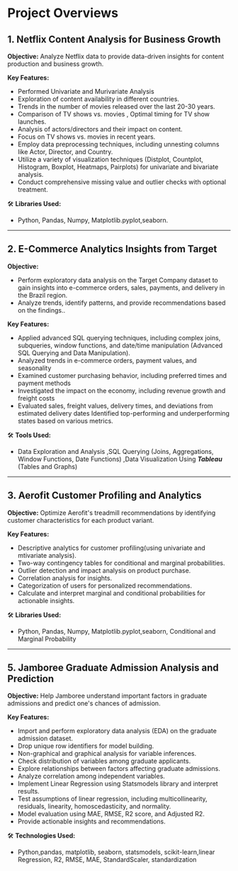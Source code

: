 # Project Overviews



## 1. Netflix Content Analysis for Business Growth

**Objective:** Analyze Netflix data to provide data-driven insights for content production and business growth.

**Key Features:** 
- Performed Univariate and Murivariate Analysis
- Exploration of content availability in different countries.
- Trends in the number of movies released over the last 20-30 years.
- Comparison of TV shows vs. movies , Optimal timing for TV show launches.
- Analysis of actors/directors and their impact on content.
- Focus on TV shows vs. movies in recent years.
- Employ data preprocessing techniques, including unnesting columns like Actor, Director, and Country.
- Utilize a variety of visualization techniques (Distplot, Countplot, Histogram, Boxplot, Heatmaps, Pairplots) for univariate and bivariate analysis.
- Conduct comprehensive missing value and outlier checks with optional treatment.

🛠 **Libraries Used:** 
- Python, Pandas, Numpy, Matplotlib.pyplot,seaborn.
-------------------------------------------------------------------------------------------------------------------------------------------------------


## 2. E-Commerce Analytics Insights from Target

**Objective:** 
 - Perform exploratory data analysis on the Target Company dataset to gain insights into e-commerce orders, sales, payments, and delivery in the Brazil region.
 - Analyze trends, identify patterns, and provide recommendations based on the findings..

**Key Features:**
- Applied advanced SQL querying techniques, including complex joins, subqueries, window functions, and date/time manipulation (Advanced SQL Querying and Data Manipulation).
- Analyzed trends in e-commerce orders, payment values, and seasonality
- Examined customer purchasing behavior, including preferred times and payment methods
- Investigated the impact on the economy, including revenue growth and freight costs
- Evaluated sales, freight values, delivery times, and deviations from estimated delivery dates
Identified top-performing and underperforming states based on various metrics.


🛠 **Tools Used:**
- Data Exploration and Analysis ,SQL Querying (Joins, Aggregations, Window Functions, Date Functions) ,Data Visualization Using ***Tableau*** (Tables and Graphs)
-------------------------------------------------------------------------------------------------------------------------------------------------------


## 3. Aerofit Customer Profiling and Analytics

**Objective:** Optimize Aerofit's treadmill recommendations by identifying customer characteristics for each product variant.

**Key Features:**
- Descriptive analytics for customer profiling(using univariate and mtivariate analysis).
- Two-way contingency tables for conditional and marginal probabilities.
- Outlier detection and impact analysis on product purchase.
- Correlation analysis for insights.
- Categorization of users for personalized recommendations.
- Calculate and interpret marginal and conditional probabilities for actionable insights.


🛠 **Libraries Used:**
- Python, Pandas, Numpy, Matplotlib.pyplot,seaborn, Conditional and Marginal Probability

-------------------------------------------------------------------------------------------------------------------------------------------------------

## 5. Jamboree Graduate Admission Analysis and Prediction

**Objective:** Help Jamboree understand important factors in graduate admissions and predict one's chances of admission.

**Key Features:**
- Import and perform exploratory data analysis (EDA) on the graduate admission dataset.
- Drop unique row identifiers for model building.
- Non-graphical and graphical analysis for variable inferences.
- Check distribution of variables among graduate applicants.
- Explore relationships between factors affecting graduate admissions.
- Analyze correlation among independent variables.
- Implement Linear Regression using Statsmodels library and interpret results.
- Test assumptions of linear regression, including multicollinearity, residuals, linearity, homoscedasticity, and normality.
- Model evaluation using MAE, RMSE, R2 score, and Adjusted R2.
- Provide actionable insights and recommendations.

🛠 **Technologies Used:**
- Python,pandas, matplotlib, seaborn, statsmodels, scikit-learn,linear Regression, R2, RMSE, MAE, StandardScaler, standardization 